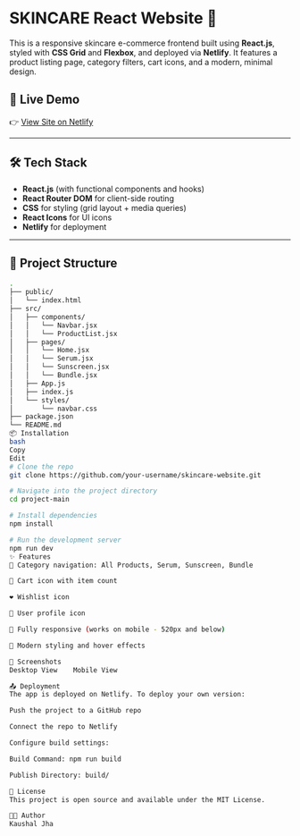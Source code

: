 # SKINCARE React Website 🌿

This is a responsive skincare e-commerce frontend built using **React.js**, styled with **CSS Grid** and **Flexbox**, and deployed via **Netlify**. It features a product listing page, category filters, cart icons, and a modern, minimal design.

## 🚀 Live Demo

👉 [View Site on Netlify](https://spectacular-mousse-47781c.netlify.app/)

---

## 🛠️ Tech Stack

- **React.js** (with functional components and hooks)
- **React Router DOM** for client-side routing
- **CSS** for styling (grid layout + media queries)
- **React Icons** for UI icons
- **Netlify** for deployment

---

## 📁 Project Structure

```bash
.
├── public/
│   └── index.html
├── src/
│   ├── components/
│   │   └── Navbar.jsx
│   │   └── ProductList.jsx
│   ├── pages/
│   │   └── Home.jsx
│   │   └── Serum.jsx
│   │   └── Sunscreen.jsx
│   │   └── Bundle.jsx
│   ├── App.js
│   ├── index.js
│   └── styles/
│       └── navbar.css
├── package.json
└── README.md
📦 Installation
bash
Copy
Edit
# Clone the repo
git clone https://github.com/your-username/skincare-website.git

# Navigate into the project directory
cd project-main

# Install dependencies
npm install

# Run the development server
npm run dev
✨ Features
🧴 Category navigation: All Products, Serum, Sunscreen, Bundle

🛒 Cart icon with item count

❤️ Wishlist icon

👤 User profile icon

📱 Fully responsive (works on mobile - 520px and below)

🌙 Modern styling and hover effects

📸 Screenshots
Desktop View	Mobile View

📤 Deployment
The app is deployed on Netlify. To deploy your own version:

Push the project to a GitHub repo

Connect the repo to Netlify

Configure build settings:

Build Command: npm run build

Publish Directory: build/

📄 License
This project is open source and available under the MIT License.

👨‍💻 Author
Kaushal Jha
```

